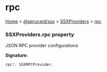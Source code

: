 # rpc

[Home](https://github.com/spruceid/ssx/blob/main/documentation/reference/ssx-sdk/index.md) > [@spruceid/ssx](../) > [SSXProviders](./) > [rpc](ssx.ssxproviders.rpc.md)

### SSXProviders.rpc property

JSON RPC provider configurations

**Signature:**

```typescript
rpc?: SSXRPCProvider;
```
